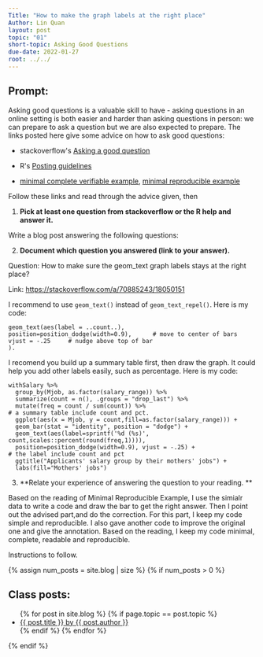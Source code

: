 ```yaml
---
Title: "How to make the graph labels at the right place"
Author: Lin Quan
layout: post
topic: "01"
short-topic: Asking Good Questions
due-date: 2022-01-27
root: ../../
---
```


## Prompt:

Asking good questions is a valuable skill to have - asking questions in an online setting is both easier and harder than asking questions in person: we can prepare to ask a question but we are also expected to prepare.
The links posted here give some advice on how to ask good questions:

- stackoverflow's [Asking a good question](http://stackoverflow.com/help/how-to-ask)

- R's [Posting guidelines](https://www.r-project.org/posting-guide.html)

- [minimal complete verifiable example](https://stackoverflow.com/help/mcve), [minimal reproducible example](https://www.tidyverse.org/help/)

Follow these links and read through the advice given, then

1. **Pick at least one question from stackoverflow or the R help and answer it.**

Write a blog post answering the following questions: 

2. **Document which question you answered (link to your answer).**

Question: How to make sure the geom_text graph labels stays at the right place?

Link: https://stackoverflow.com/a/70885243/18050151

I recommend to use `geom_text()` instead of `geom_text_repel()`. Here is my code: 
```
geom_text(aes(label = ..count..), 
position=position_dodge(width=0.9),      # move to center of bars
vjust = -.25     # nudge above top of bar
).
```

I recomend you build up a summary table first, then draw the graph. It could help you add other labels easily, such as percentage. Here is my code:
```
withSalary %>%
  group_by(Mjob, as.factor(salary_range)) %>%
  summarize(count = n(), .groups = "drop_last") %>%
  mutate(freq = count / sum(count)) %>%                                         # a summary table include count and pct.
  ggplot(aes(x = Mjob, y = count,fill=as.factor(salary_range))) + 
  geom_bar(stat = "identity", position = "dodge") +
  geom_text(aes(label=sprintf('%d (%s)', count,scales::percent(round(freq,1)))), 
  position=position_dodge(width=0.9), vjust = -.25) +                           # the label include count and pct
  ggtitle("Applicants' salary group by their mothers' jobs") +
  labs(fill="Mothers' jobs")
```

3. **Relate your experience of answering the question to your reading. **

Based on the reading of Minimal Reproducible Example, I use the simialr data to write a code and draw the bar to get the right answer. Then I point out the advised part,and do the correction. For this part, I keep my code simple and reproducible. I also gave another code to improve the original one and give the annotation. Based on the reading, I keep my code minimal, complete, readable and reproducible. 


<!--Go to [https://github.com/Stat585-at-ISU/blog](https://github.com/Stat585-at-ISU/blog) for instructions about how to prepare and submit your blog post.-->
Instructions to follow.


{% assign num_posts = site.blog | size %}
{% if num_posts > 0 %}
## Class posts:

<ul>
{% for post in site.blog %}
  {% if page.topic == post.topic %}
  <li><a href="{{ post.url }}">{{ post.title }} by {{ post.author }}</a></li>
  {% endif %}
{% endfor %}
</ul>
{% endif %}
